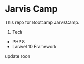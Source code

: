 # Jarvis Camp
This repo for Bootcamp JarvisCamp.

1. Tech

  - PHP 8
  - Laravel 10 Framework


update soon